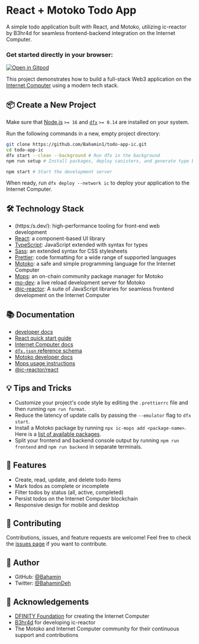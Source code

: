 # React + Motoko Todo App

A simple todo application built with React, and Motoko, utilizing ic-reactor by B3hr4d for seamless frontend-backend integration on the Internet Computer.

### Get started directly in your browser:

[![Open in Gitpod](https://gitpod.io/button/open-in-gitpod.svg)](https://gitpod.io/#https://github.com/Bahamin1/todo-app-ic)

This project demonstrates how to build a full-stack Web3 application on the [Internet Computer](https://internetcomputer.org/) using a modern tech stack.

## 📦 Create a New Project

Make sure that [Node.js](https://nodejs.org/en/) `>= 16` and [`dfx`](https://internetcomputer.org/docs/current/developer-docs/build/install-upgrade-remove) `>= 0.14` are installed on your system.

Run the following commands in a new, empty project directory:

```sh
git clone https://github.com/Bahamin1/todo-app-ic.git
cd todo-app-ic
dfx start --clean --background # Run dfx in the background
npm run setup # Install packages, deploy canisters, and generate type bindings

npm start # Start the development server
```

When ready, run `dfx deploy --network ic` to deploy your application to the Internet Computer.

## 🛠️ Technology Stack

- (https:/s.dev/): high-performance tooling for front-end web development
- [React](https://reactjs.org/): a component-based UI library
- [TypeScript](https://www.typescriptlang.org/): JavaScript extended with syntax for types
- [Sass](https://sass-lang.com/): an extended syntax for CSS stylesheets
- [Prettier](https://prettier.io/): code formatting for a wide range of supported languages
- [Motoko](https://github.com/dfinity/motoko#readme): a safe and simple programming language for the Internet Computer
- [Mops](https://mops.one): an on-chain community package manager for Motoko
- [mo-dev](https://github.com/dfinity/motoko-dev-server#readme): a live reload development server for Motoko
- [@ic-reactor](https://github.com/B3Pay/ic-reactor): A suite of JavaScript libraries for seamless frontend development on the Internet Computer

## 📚 Documentation

- [developer docs](https:/s.dev/guide/)
- [React quick start guide](https://react.dev/learn)
- [Internet Computer docs](https://internetcomputer.org/docs/current/developer-docs/ic-overview)
- [`dfx.json` reference schema](https://internetcomputer.org/docs/current/references/dfx-json-reference/)
- [Motoko developer docs](https://internetcomputer.org/docs/current/developer-docs/build/cdks/motoko-dfinity/motoko/)
- [Mops usage instructions](https://j4mwm-bqaaa-aaaam-qajbq-cai.ic0.app/#/docs/install)
- [@ic-reactor/react](https://b3pay.github.io/ic-reactor/modules/react.html)

## 💡 Tips and Tricks

- Customize your project's code style by editing the `.prettierrc` file and then running `npm run format`.
- Reduce the latency of update calls by passing the `--emulator` flag to `dfx start`.
- Install a Motoko package by running `npx ic-mops add <package-name>`. Here is a [list of available packages](https://mops.one/).
- Split your frontend and backend console output by running `npm run frontend` and `npm run backend` in separate terminals.

## 🚀 Features

- Create, read, update, and delete todo items
- Mark todos as complete or incomplete
- Filter todos by status (all, active, completed)
- Persist todos on the Internet Computer blockchain
- Responsive design for mobile and desktop

## 🤝 Contributing

Contributions, issues, and feature requests are welcome! Feel free to check the [issues page](https://github.com/Bahamin1/todo-app-ic/issues) if you want to contribute.

## 👤 Author

- GitHub: [@Bahamin](https://github.com/Bahamin1)
- Twitter: [@BahaminDeh](https://twitter.com/BahaminDeh)

## 🙏 Acknowledgements

- [DFINITY Foundation](https://dfinity.org/) for creating the Internet Computer
- [B3hr4d](https://github.com/B3hr4d) for developing ic-reactor
- The Motoko and Internet Computer community for their continuous support and contributions
